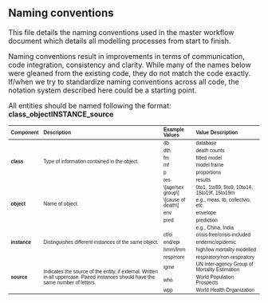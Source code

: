 ## Naming conventions

This file details the naming conventions used in the master workflow
document which details all modelling processes from start to finish.

Naming conventions result in improvements in terms of communication,
code integration, consistency and clarity. While many of the names below
were gleaned from the existing code, they do not match the code exactly.
If/when we try to standardize naming conventions across all code, the
notation system described here could be a starting point.

All entities should be named following the format:
**class_objectINSTANCE_source**

<table class=" lightable-paper" style="font-size: 10px; font-family: &quot;Arial Narrow&quot;, arial, helvetica, sans-serif; width: auto !important; margin-left: auto; margin-right: auto;">
<thead>
<tr>
<th style="text-align:left;">
Component
</th>
<th style="text-align:left;">
Description
</th>
<th style="text-align:left;">
Example Values
</th>
<th style="text-align:left;">
Value Description
</th>
</tr>
</thead>
<tbody>
<tr>
<td style="text-align:left;font-weight: bold;vertical-align: middle !important;" rowspan="6">
class
</td>
<td style="text-align:left;vertical-align: middle !important;" rowspan="6">
Type of information contained in the object.
</td>
<td style="text-align:left;">
db
</td>
<td style="text-align:left;">
database
</td>
</tr>
<tr>
<td style="text-align:left;">
dth
</td>
<td style="text-align:left;">
death counts
</td>
</tr>
<tr>
<td style="text-align:left;">
fm
</td>
<td style="text-align:left;">
fitted model
</td>
</tr>
<tr>
<td style="text-align:left;">
mf
</td>
<td style="text-align:left;">
model frame
</td>
</tr>
<tr>
<td style="text-align:left;">
p
</td>
<td style="text-align:left;">
proportions
</td>
</tr>
<tr>
<td style="text-align:left;">
res
</td>
<td style="text-align:left;">
results
</td>
</tr>
<tr>
<td style="text-align:left;font-weight: bold;vertical-align: middle !important;" rowspan="4">
object
</td>
<td style="text-align:left;vertical-align: middle !important;" rowspan="4">
Name of object.
</td>
<td style="text-align:left;">
\[age/sex group\]
</td>
<td style="text-align:left;">
0to1, 1to59, 5to9, 10to14, 15to19f, 15to19m
</td>
</tr>
<tr>
<td style="text-align:left;">
\[cause of death\]
</td>
<td style="text-align:left;">
e.g., meas, tb, collectvio, etc.
</td>
</tr>
<tr>
<td style="text-align:left;">
env
</td>
<td style="text-align:left;">
envelope
</td>
</tr>
<tr>
<td style="text-align:left;">
pred
</td>
<td style="text-align:left;">
prediction
</td>
</tr>
<tr>
<td style="text-align:left;font-weight: bold;vertical-align: middle !important;" rowspan="5">
instance
</td>
<td style="text-align:left;vertical-align: middle !important;" rowspan="5">
Distinguishes different instances of the same object.
</td>
<td style="text-align:left;">
<country> </country>
</td>
<td style="text-align:left;">
e.g., China, India
</td>
</tr>
<tr>
<td style="text-align:left;">
cf/ci
</td>
<td style="text-align:left;">
crisis-free/crisis-included
</td>
</tr>
<tr>
<td style="text-align:left;">
end/epi
</td>
<td style="text-align:left;">
endemic/epidemic
</td>
</tr>
<tr>
<td style="text-align:left;">
hmm/lmm
</td>
<td style="text-align:left;">
high/low mortality modelled
</td>
</tr>
<tr>
<td style="text-align:left;">
resp/nonr
</td>
<td style="text-align:left;">
respiratory/non-respiratory
</td>
</tr>
<tr>
<td style="text-align:left;font-weight: bold;vertical-align: middle !important;" rowspan="3">
source
</td>
<td style="text-align:left;vertical-align: middle !important;" rowspan="3">
Indicates the source of the entity, if external. Written in all
uppercase. Paired instances should have the same number of letters.
</td>
<td style="text-align:left;">
igme
</td>
<td style="text-align:left;">
UN Inter-agency Group of Mortality Estimation
</td>
</tr>
<tr>
<td style="text-align:left;">
who
</td>
<td style="text-align:left;">
World Population Prospects
</td>
</tr>
<tr>
<td style="text-align:left;">
wpp
</td>
<td style="text-align:left;">
World Health Organization
</td>
</tr>
</tbody>
</table>
